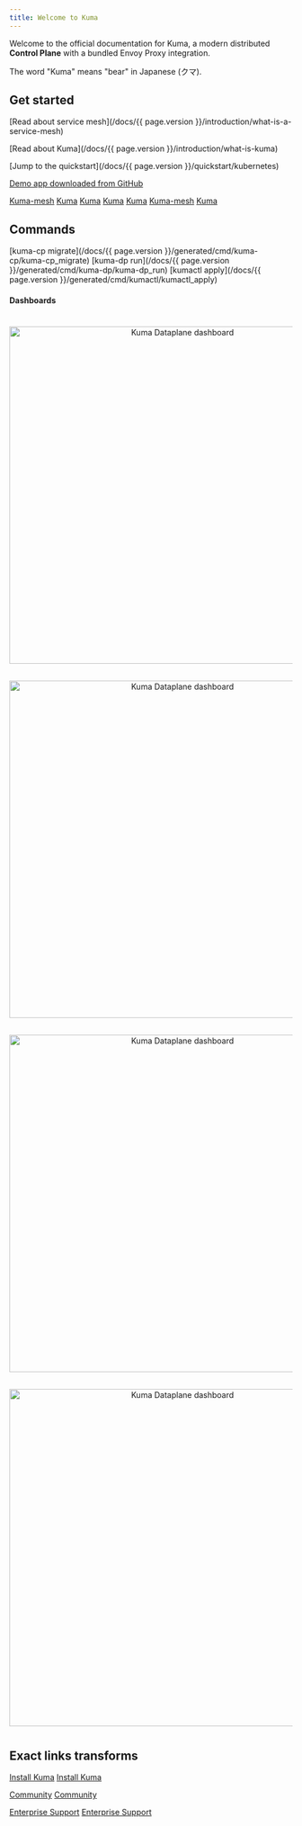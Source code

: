 ```yaml
---
title: Welcome to Kuma
---
```


Welcome to the official documentation for Kuma, a modern distributed **Control Plane** with a bundled Envoy Proxy integration.

The word "Kuma" means "bear" in Japanese (クマ).

## Get started

[Read about service mesh](/docs/{{ page.version }}/introduction/what-is-a-service-mesh)

[Read about Kuma](/docs/{{ page.version }}/introduction/what-is-kuma)

[Jump to the quickstart](/docs/{{ page.version }}/quickstart/kubernetes)

[Demo app downloaded from GitHub](https://github.com/kumahq/kuma-counter-demo)

[Kuma-mesh](https://kong-mesh.io)
[Kuma](https://kuma.io)
[Kuma](https://kong.io#kumaioanchor)
[Kuma](#kuma)
[Kuma](/foo-kuma#kuma)
[Kuma-mesh](https://kong-mesh.io)
[Kuma](https://kuma.io)

## Commands

[kuma-cp migrate](/docs/{{ page.version }}/generated/cmd/kuma-cp/kuma-cp_migrate)
[kuma-dp run](/docs/{{ page.version }}/generated/cmd/kuma-dp/kuma-dp_run)
[kumactl apply](/docs/{{ page.version }}/generated/cmd/kumactl/kumactl_apply)


#### Dashboards

<center>
<img src="/assets/images/docs/0.4.0/kuma_dp1.jpeg" alt="Kuma Dataplane dashboard" style="width: 600px; padding-top: 20px; padding-bottom: 10px;"/>
<img src="/assets/images/docs/0.4.0/kuma_dp2.png" alt="Kuma Dataplane dashboard" style="width: 600px; padding-top: 20px; padding-bottom: 10px;"/>
<img src="/assets/images/docs/0.4.0/kuma_dp3.png" alt="Kuma Dataplane dashboard" style="width: 600px; padding-top: 20px; padding-bottom: 10px;"/>
<img src="/assets/images/docs/1.1.2/kuma_dp4.png" alt="Kuma Dataplane dashboard" style="width: 600px; padding-top: 20px; padding-bottom: 10px;"/>
</center>

## Exact links transforms

[Install Kuma](/install/)
[Install Kuma](/install)

[Community](/community/)
[Community](/community)

[Enterprise Support](/enterprise/)
[Enterprise Support](/enterprise)
